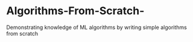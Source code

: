 # Algorithms-From-Scratch-
Demonstrating knowledge of ML algorithms by writing simple algorithms from scratch
